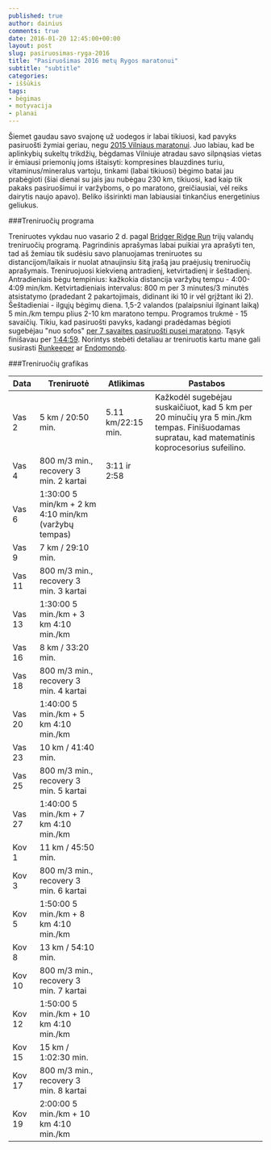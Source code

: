 ```yaml
---
published: true
author: dainius
comments: true
date: 2016-01-20 12:45:00+00:00
layout: post
slug: pasiruosimas-ryga-2016
title: "Pasiruošimas 2016 metų Rygos maratonui"
subtitle: "subtitle"
categories:
- iššūkis
tags:
- bėgimas
- motyvacija
- planai
---
```


Šiemet gaudau savo svajonę už uodegos ir labai tikiuosi, kad pavyks pasiruošti žymiai geriau, negu [2015 Vilniaus maratonui](http://30dienu.lt/42-195-m). Juo labiau, kad be aplinkybių sukeltų trikdžių, bėgdamas Vilniuje atradau savo silpnąsias vietas ir ėmiausi priemonių joms ištaisyti: kompresines blauzdines turiu, vitaminus/mineralus vartoju, tinkami (labai tikiuosi) bėgimo batai jau prabėgioti (šiai dienai su jais jau nubėgau 230 km, tikiuosi, kad kaip tik pakaks pasiruošimui ir varžyboms, o po maratono, greičiausiai, vėl reiks dairytis naujo apavo). Beliko išsirinkti man labiausiai tinkančius energetinius geliukus.

###Treniruočių programa

Treniruotes vykdau nuo vasario 2 d. pagal [Bridger Ridge Run](https://bridgerridgerun.wordpress.com/2015/03/30/how-to-run-a-3-hour-marathon-a-just-enough-training-approach/) trijų valandų treniruočių programą. Pagrindinis aprašymas labai puikiai yra aprašyti ten, tad aš žemiau tik sudėsiu savo planuojamas treniruotes su distancijom/laikais ir nuolat atnaujinsiu šitą įrašą jau praėjusių treniruočių aprašymais. Treniruojuosi kiekvieną antradienį, ketvirtadienį ir šeštadienį. Antradieniais bėgu tempinius: kažkokia distancija varžybų tempu - 4:00-4:09 min/km. Ketvirtadieniais intervalus: 800 m per 3 minutes/3 minutės atsistatymo (pradedant 2 pakartojimais, didinant iki 10 ir vėl grįžtant iki 2). Šeštadieniai - ilgųjų bėgimų diena. 1,5-2 valandos (palaipsniui ilginant laiką) 5 min./km tempu plius 2-10 km maratono tempu. Programos trukmė - 15 savaičių. Tikiu, kad pasiruošti pavyks, kadangi pradėdamas bėgioti sugebėjau "nuo sofos" [per 7 savaites pasiruošti pusei maratono](http://30dienu.lt/puse-maratono-per-7-savaites). Tąsyk finišavau per [1:44:59](https://runkeeper.com/user/dainiust/activity/248783262). Norintys stebėti detaliau ar treniruotis kartu mane gali susirasti [Runkeeper](https://runkeeper.com/user/dainiust/profile) ar [Endomondo](https://www.endomondo.com/profile/6418905).

###Treniruočių grafikas

Data | Treniruotė | Atlikimas | Pastabos
-----|------------|-----------|----------
Vas 2 | 5 km / 20:50 min. | 5.11 km/22:15 min. | Kažkodėl sugebėjau suskaičiuot, kad 5 km per 20 minučių yra 5 min./km tempas. Finišuodamas supratau, kad matematinis koprocesorius sufeilino.
Vas 4 | 800 m/3 min., recovery 3 min. 2 kartai | 3:11 ir 2:58 | 
Vas 6 | 1:30:00 5 min/km + 2 km 4:10 min/km (varžybų tempas) |  |
Vas 9 | 7 km / 29:10 min. |  | 
Vas 11 | 800 m/3 min., recovery 3 min. 3 kartai |  | 
Vas 13 | 1:30:00 5 min./km + 3 km 4:10 min./km |  |
Vas 16 | 8 km / 33:20 min. |  | 
Vas 18 | 800 m/3 min., recovery 3 min. 4 kartai |  | 
Vas 20 | 1:40:00 5 min./km + 5 km 4:10 min./km |  |
Vas 23 | 10 km / 41:40 min. |  | 
Vas 25 | 800 m/3 min., recovery 3 min. 5 kartai |  | 
Vas 27 | 1:40:00 5 min./km + 7 km 4:10 min./km |  |
Kov 1 | 11 km / 45:50 min. |  | 
Kov 3 | 800 m/3 min., recovery 3 min. 6 kartai |  | 
Kov 5 | 1:50:00 5 min./km + 8 km 4:10 min./km |  |
Kov 8 | 13 km / 54:10 min. |  | 
Kov 10 | 800 m/3 min., recovery 3 min. 7 kartai |  | 
Kov 12 | 1:50:00 5 min./km + 10 km 4:10 min./km |  |
Kov 15 | 15 km / 1:02:30 min. |  | 
Kov 17 | 800 m/3 min., recovery 3 min. 8 kartai |  | 
Kov 19 | 2:00:00 5 min./km + 10 km 4:10 min./km |  |
